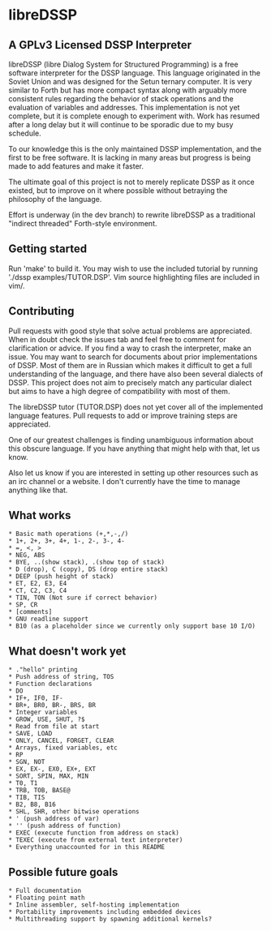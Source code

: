 # libreDSSP
## A GPLv3 Licensed DSSP Interpreter

libreDSSP (libre Dialog System for Structured Programming) is a free software interpreter for the DSSP language. This language originated in the Soviet Union and was designed for the Setun ternary computer. It is very similar to Forth but has more compact syntax along with arguably more consistent rules regarding the behavior of stack operations and the evaluation of variables and addresses. This implementation is not yet complete, but it is complete enough to experiment with. Work has resumed after a long delay but it will continue to be sporadic due to my busy schedule.

To our knowledge this is the only maintained DSSP implementation, and the first to be free software. It is lacking in many areas but progress is being made to add features and make it faster.

The ultimate goal of this project is not to merely replicate DSSP as it once existed, but to improve on it where possible without betraying the philosophy of the language.

Effort is underway (in the dev branch) to rewrite libreDSSP as a traditional "indirect threaded" Forth-style environment.

## Getting started
Run 'make' to build it. You may wish to use the included tutorial by running './dssp examples/TUTOR.DSP'.
Vim source highlighting files are included in vim/.

## Contributing
Pull requests with good style that solve actual problems are appreciated. When in doubt check the issues tab and feel free to comment for clarification or advice. If you find a way to crash the interpreter, make an issue. You may want to search for documents about prior implementations of DSSP. Most of them are in Russian which makes it difficult to get a full understanding of the language, and there have also been several dialects of DSSP. This project does not aim to precisely match any particular dialect but aims to have a high degree of compatibility with most of them.

The libreDSSP tutor (TUTOR.DSP) does not yet cover all of the implemented language features. Pull requests to add or improve training steps are appreciated.

One of our greatest challenges is finding unambiguous information about this obscure language. If you have anything that might help with that, let us know.

Also let us know if you are interested in setting up other resources such as an irc channel or a website. I don't currently have the time to manage anything like that.

## What works
	* Basic math operations (+,*,-,/)
	* 1+, 2+, 3+, 4+, 1-, 2-, 3-, 4-
	* =, <, >
	* NEG, ABS
	* BYE, ..(show stack), .(show top of stack)
	* D (drop), C (copy), DS (drop entire stack)
	* DEEP (push height of stack)
	* ET, E2, E3, E4
	* CT, C2, C3, C4
	* TIN, TON (Not sure if correct behavior)
	* SP, CR
	* [comments]
	* GNU readline support
	* B10 (as a placeholder since we currently only support base 10 I/O)

## What doesn't work yet
	* ."hello" printing
	* Push address of string, TOS
	* Function declarations
	* DO
	* IF+, IF0, IF-
	* BR+, BR0, BR-, BRS, BR
	* Integer variables
	* GROW, USE, SHUT, ?$
	* Read from file at start
	* SAVE, LOAD
	* ONLY, CANCEL, FORGET, CLEAR
	* Arrays, fixed variables, etc
	* RP
	* SGN, NOT
	* EX, EX-, EX0, EX+, EXT
	* SORT, SPIN, MAX, MIN
	* T0, T1
	* TRB, TOB, BASE@
	* TIB, TIS
	* B2, B8, B16
	* SHL, SHR, other bitwise operations
	* ' (push address of var)
	* '' (push address of function)
	* EXEC (execute function from address on stack)
	* TEXEC (execute from external text interpreter)
	* Everything unaccounted for in this README

## Possible future goals
	* Full documentation
	* Floating point math
	* Inline assembler, self-hosting implementation
	* Portability improvements including embedded devices
	* Multithreading support by spawning additional kernels?
